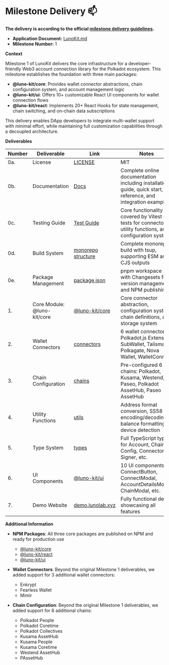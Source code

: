 # Milestone Delivery :mailbox:

**The delivery is according to the official [milestone delivery guidelines](https://github.com/w3f/Grants-Program/blob/master/docs/Support%20Docs/milestone-deliverables-guidelines.md).**

* **Application Document:** [LunoKit.md](https://github.com/w3f/Grants-Program/blob/master/applications/LunoKit.md)
* **Milestone Number:** 1

**Context**

Milestone 1 of LunoKit delivers the core infrastructure for a developer-friendly Web3 account connection library for the Polkadot ecosystem. This milestone establishes the foundation with three main packages:

- **@luno-kit/core**: Provides wallet connector abstractions, chain configuration system, and account management logic
- **@luno-kit/ui**: Offers 10+ customizable React UI components for wallet connection flows
- **@luno-kit/react**: Implements 20+ React Hooks for state management, chain switching, and on-chain data subscriptions

This delivery enables DApp developers to integrate multi-wallet support with minimal effort, while maintaining full customization capabilities through a decoupled architecture.

**Deliverables**

| Number | Deliverable | Link | Notes |
| ------------- | ------------- | ------------- |------------- |
| 0a. | License | [LICENSE](https://github.com/Luno-lab/LunoKit/blob/main/LICENSE) | MIT |
| 0b. | Documentation | [Docs](https://github.com/Luno-lab/lkdoc) | Complete online documentation including installation guide, quick start, API reference, and integration examples |
| 0c. | Testing Guide | [Test Guide](https://docs.lunolab.xyz/getting-started/testing.html) | Core functionality covered by Vitest unit tests for connectors, utility functions, and configuration system |
| 0d. | Build System | [monorepo structure](https://github.com/Luno-lab/LunoKit) | Complete monorepo build with tsup, supporting ESM and CJS outputs |
| 0e. | Package Management | [package.json](https://github.com/Luno-lab/LunoKit/blob/main/package.json) | pnpm workspace with Changesets for version management and NPM publishing |
| 1. | Core Module: @luno-kit/core | [@luno-kit/core](https://github.com/Luno-lab/LunoKit/tree/main/packages/core) | Core connector abstraction, configuration system, chain definitions, and storage system |
| 2. | Wallet Connectors | [connectors](https://github.com/Luno-lab/LunoKit/tree/main/packages/core/src/connectors) | 6 wallet connectors: Polkadot.js Extension, SubWallet, Talisman, Polkagate, Nova Wallet, WalletConnect |
| 3. | Chain Configuration | [chains](https://github.com/Luno-lab/LunoKit/tree/main/packages/core/src/chains) | Pre-configured 6 chains: Polkadot, Kusama, Westend, Paseo, Polkadot AssetHub, Paseo AssetHub |
| 4. | Utility Functions | [utils](https://github.com/Luno-lab/LunoKit/tree/main/packages/core/src/utils) | Address format conversion, SS58 encoding/decoding, balance formatting, device detection |
| 5. | Type System | [types](https://github.com/Luno-lab/LunoKit/tree/main/packages/core/src/types) | Full TypeScript types for Account, Chain, Config, Connector, Signer, etc. |
| 6. | UI Components | [@luno-kit/ui](https://github.com/Luno-lab/LunoKit/tree/main/packages/ui) | 10 UI components: ConnectButton, ConnectModal, AccountDetailsModal, ChainModal, etc. |
| 7. | Demo Website | [demo.lunolab.xyz](https://demo.lunolab.xyz) | Fully functional demo showcasing all features |



**Additional Information**
- **NPM Packages**: All three core packages are published on NPM and ready for production use
  - [@luno-kit/core](https://www.npmjs.com/package/@luno-kit/core)
  - [@luno-kit/react](https://www.npmjs.com/package/@luno-kit/react)
  - [@luno-kit/ui](https://www.npmjs.com/package/@luno-kit/ui)

- **Wallet Connectors**: Beyond the original Milestone 1 deliverables, we added support for 3 additional wallet connectors:
  - Enkrypt
  - Fearless Wallet
  - Mimir

- **Chain Configuration**: Beyond the original Milestone 1 deliverables, we added support for 8 additional chains:
  - Polkadot People
  - Polkadot Coretime
  - Polkadot Collectives
  - Kusama AssetHub
  - Kusama People
  - Kusama Coretime
  - Westend AssetHub
  - PAssetHub
    
